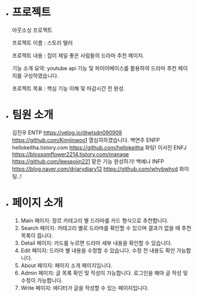 - # 프로젝트

  아웃소싱 프로젝트

  프로젝트 이름 : 스토리 텔러

  프로젝트 내용 : 집이 제일 좋은 사람들의 드라마 추천 페이지.

  기능 소개 요약: youtube api 기능 및 파이어베이스를 활용하여 드라마 추천 페이지를 구성하였습니다.

  프로젝트 목표 : 핵심 기능 이해 및 마감시간 전 완성.

- # 팀원 소개

  김진우 ENTP https://velog.io/@wlsdn090909 https://github.com/Kimjinwoo1 열심히하겠습니다. 백연주 ENFP hellokeitha.tistory.com https://github.com/hellokeitha 화팅! 이서진 ENFJ https://blossomflower2214.tistory.com/manage https://github.com/leeseojin221 맡은 기능 완성하기! 백예나 INFP https://blog.naver.com/driarydiary12 https://github.com/whybwhyd 화이팅..!

- # 페이지 소개

  1. Main 페이지: 장르 카테고리 별 드라마를 카드 형식으로 추천합니다.
  2. Search 페이지: 카테고리 별로 드라마를 확인할 수 있으며 결과가 없을 때 추천 목록이 뜹니다.
  3. Detail 페이지: 카드를 누르면 드라마 세부 내용을 확인할 수 있습니다.
  4. Edit 페이지: 드라마 별 내용을 수정할 수 있습니다. 수정 전 내용도 확인 가능합니다.
  5. About 페이지: 페이지 소개 페이지입니다.
  6. Admin 페이지: 글 목록 확인 및 작성이 가능합니다. 로그인을 해야 글 작성 및 수정이 가능합니다.
  7. Write 페이지: 에디터가 글을 작성할 수 있는 페이지입니다.
